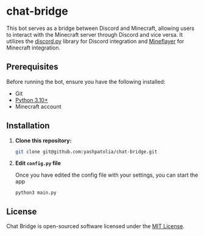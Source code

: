 # chat-bridge

This bot serves as a bridge between Discord and Minecraft, allowing users to interact with the Minecraft server through Discord and vice versa. 
It utilizes the [discord.py](https://github.com/Rapptz/discord.py) library for Discord integration and [Mineflayer](https://github.com/PrismarineJS/mineflayer) for Minecraft integration.

## Prerequisites

Before running the bot, ensure you have the following installed:

- Git
- [Python 3.10+](https://www.python.org/downloads/)
- Minecraft account

## Installation

1. **Clone this repository:**

   ```bash
   git clone git@github.com:yashpatolia/chat-bridge.git
   ```

2. **Edit `config.py` file**

   Once you have edited the config file with your settings, you can start the app
   ```
   python3 main.py
   ```

## License
Chat Bridge is open-sourced software licensed under the [MIT License](https://opensource.org/license/mit/).
   

